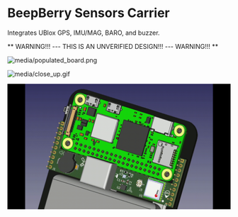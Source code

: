 # BeepBerry Sensors Carrier

Integrates UBlox GPS, IMU/MAG, BARO, and buzzer.

** WARNING!!! --- THIS IS AN UNVERIFIED DESIGN!!! --- WARNING!!! **

![media/populated_board.png](media/populated_board.png)

![media/close_up.gif](media/close_up.gif)

![media/sensor_addon.gif](media/sensor_addon.gif)
